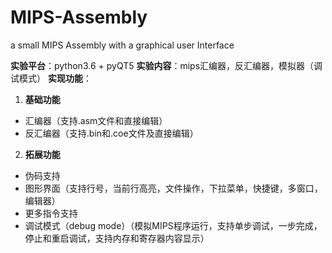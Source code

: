 # MIPS-Assembly
a small MIPS Assembly with a graphical user Interface

**实验平台**：python3.6 + pyQT5
**实验内容**：mips汇编器，反汇编器，模拟器（调试模式）
**实现功能**：
1. **基础功能**
- 汇编器（支持.asm文件和直接编辑）
- 反汇编器（支持.bin和.coe文件及直接编辑）
2. **拓展功能**
- 伪码支持
- 图形界面（支持行号，当前行高亮，文件操作，下拉菜单，快捷键，多窗口，编辑器）
- 更多指令支持
- 调试模式（debug mode）（模拟MIPS程序运行，支持单步调试，一步完成，停止和重启调试，支持内存和寄存器内容显示）

